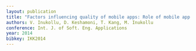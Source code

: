 ```yaml
---
layout: publication
title: "Factors influencing quality of mobile apps: Role of mobile app development life cycle"
authors: V. Inukollu, D. Keshamoni, T. Kang, M. Inukollu
conference: Int. J. of Soft. Eng. Applications
year: 2014
bibkey: IKK2014
---
```

